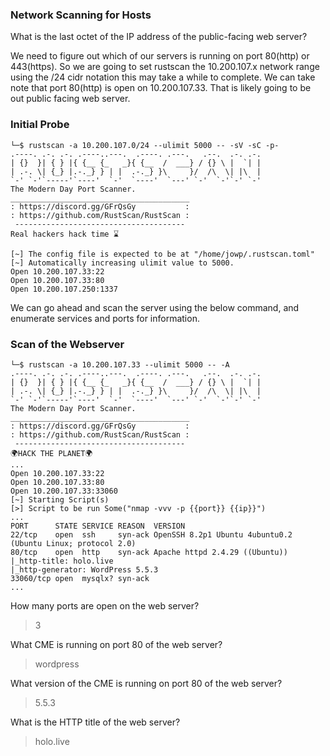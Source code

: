### Network Scanning for Hosts


What is the last octet of the IP address of the public-facing web server?

We need to figure out which of our servers is running on port 80(http) or 443(https). So we are going to set rustscan the 10.200.107.x network range using the /24 cidr notation this may take a while to complete. We can take note that port 80(http) is open on 10.200.107.33. That is likely going to be out public facing web server.

### Initial Probe
```shell
└─$ rustscan -a 10.200.107.0/24 --ulimit 5000 -- -sV -sC -p-                                                              
.----. .-. .-. .----..---.  .----. .---.   .--.  .-. .-.
| {}  }| { } |{ {__ {_   _}{ {__  /  ___} / {} \ |  `| |
| .-. \| {_} |.-._} } | |  .-._} }\     }/  /\  \| |\  |
`-' `-'`-----'`----'  `-'  `----'  `---' `-'  `-'`-' `-'
The Modern Day Port Scanner.
________________________________________
: https://discord.gg/GFrQsGy           :
: https://github.com/RustScan/RustScan :
 --------------------------------------
Real hackers hack time ⌛

[~] The config file is expected to be at "/home/jowp/.rustscan.toml"
[~] Automatically increasing ulimit value to 5000.
Open 10.200.107.33:22
Open 10.200.107.33:80
Open 10.200.107.250:1337

```
We can go ahead and scan the server using the below command, and enumerate services and ports for information.

### Scan of the Webserver
```shell
└─$ rustscan -a 10.200.107.33 --ulimit 5000 -- -A          
.----. .-. .-. .----..---.  .----. .---.   .--.  .-. .-.
| {}  }| { } |{ {__ {_   _}{ {__  /  ___} / {} \ |  `| |
| .-. \| {_} |.-._} } | |  .-._} }\     }/  /\  \| |\  |
`-' `-'`-----'`----'  `-'  `----'  `---' `-'  `-'`-' `-'
The Modern Day Port Scanner.
________________________________________
: https://discord.gg/GFrQsGy           :
: https://github.com/RustScan/RustScan :
 --------------------------------------
🌍HACK THE PLANET🌍
...
Open 10.200.107.33:22
Open 10.200.107.33:80
Open 10.200.107.33:33060
[~] Starting Script(s)
[>] Script to be run Some("nmap -vvv -p {{port}} {{ip}}")
...
PORT      STATE SERVICE REASON  VERSION
22/tcp    open  ssh     syn-ack OpenSSH 8.2p1 Ubuntu 4ubuntu0.2 (Ubuntu Linux; protocol 2.0)
80/tcp    open  http    syn-ack Apache httpd 2.4.29 ((Ubuntu))
|_http-title: holo.live
|_http-generator: WordPress 5.5.3
33060/tcp open  mysqlx? syn-ack
...
```
How many ports are open on the web server?
> 3

What CME is running on port 80 of the web server?
> wordpress

What version of the CME is running on port 80 of the web server?
> 5.5.3

What is the HTTP title of the web server?
> holo.live
